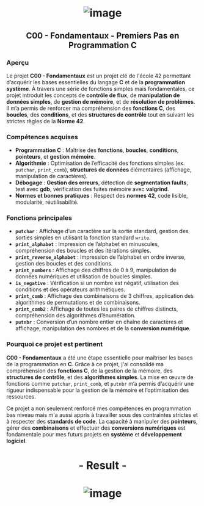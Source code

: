 # <p align="center"> ![image](https://github.com/ChrstphrChevalier/42Pool/assets/146819291/4575f9ef-99e5-4fb6-9715-3ad019ce26f7) </p>

## <p align="center"> C00 - Fondamentaux - Premiers Pas en Programmation C </p>

### Aperçu
Le projet **C00 - Fondamentaux** est un projet clé de l'école 42 permettant d’acquérir les bases essentielles du langage **C** et de la **programmation système**. À travers une série de fonctions simples mais fondamentales, ce projet introduit les concepts de **contrôle de flux**, de **manipulation de données simples**, de **gestion de mémoire**, et de **résolution de problèmes**. Il m’a permis de renforcer ma compréhension des **fonctions C**, des **boucles**, des **conditions**, et des **structures de contrôle** tout en suivant les strictes règles de la **Norme 42**.

### Compétences acquises
- **Programmation C** : Maîtrise des **fonctions**, **boucles**, **conditions**, **pointeurs**, et **gestion mémoire**.
- **Algorithmie** : Optimisation de l’efficacité des fonctions simples (ex. `putchar`, `print_comb`), **structures de données** élémentaires (affichage, manipulation de caractères).
- **Débogage** : **Gestion des erreurs**, détection de **segmentation faults**, test avec **gdb**, vérification des fuites mémoire avec **valgrind**.
- **Normes et bonnes pratiques** : Respect des **normes 42**, code lisible, modularité, réutilisabilité.

### Fonctions principales
- **`putchar`** : Affichage d’un caractère sur la sortie standard, gestion des sorties simples en utilisant la fonction standard `write`.
- **`print_alphabet`** : Impression de l’alphabet en minuscules, compréhension des boucles et des itérations simples.
- **`print_reverse_alphabet`** : Impression de l’alphabet en ordre inverse, gestion des boucles et des conditions.
- **`print_numbers`** : Affichage des chiffres de 0 à 9, manipulation de données numériques et utilisation de boucles simples.
- **`is_negative`** : Vérification si un nombre est négatif, utilisation des conditions et des opérateurs arithmétiques.
- **`print_comb`** : Affichage des combinaisons de 3 chiffres, application des algorithmes de permutations et de combinaisons.
- **`print_comb2`** : Affichage de toutes les paires de chiffres distincts, compréhension des algorithmes d’énumération.
- **`putnbr`** : Conversion d’un nombre entier en chaîne de caractères et affichage, manipulation des nombres et de la **conversion numérique**.

### Pourquoi ce projet est pertinent
**C00 - Fondamentaux** a été une étape essentielle pour maîtriser les bases de la programmation en **C**. Grâce à ce projet, j'ai consolidé ma compréhension des **fonctions C**, de la gestion de la mémoire, des **structures de contrôle**, et des **algorithmes simples**. La mise en œuvre de fonctions comme `putchar`, `print_comb`, et `putnbr` m’a permis d’acquérir une rigueur indispensable pour la gestion de la mémoire et l’optimisation des ressources.

Ce projet a non seulement renforcé mes compétences en programmation bas niveau mais m'a aussi appris à travailler sous des contraintes strictes et à respecter des **standards de code**. La capacité à manipuler des **pointeurs**, gérer des **combinaisons** et effectuer des **conversions numériques** est fondamentale pour mes futurs projets en **système** et **développement logiciel**.

##

# <p align="center"> - Result - </p>

# <p align="center"> ![image](https://github.com/ChrstphrChevalier/42Pool/assets/146819291/dab05bc9-4b9d-4313-86f5-f28e4350a78d) </p>
